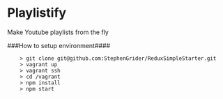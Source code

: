 # Playlistify

Make Youtube playlists from the fly

###How to setup environment####

```
	> git clone git@github.com:StephenGrider/ReduxSimpleStarter.git
	> vagrant up
	> vagrant ssh
	> cd /vagrant
	> npm install
	> npm start
```
